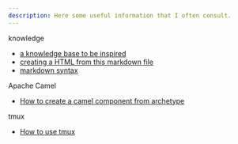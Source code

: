 ```yaml
---
description: Here some useful information that I often consult.
---
```



knowledge
* [a knowledge base to be inspired](https://github.com/nikitavoloboev)
* [creating a HTML from this markdown file](https://www.portent.com/blog/copywriting/content-strategy/atom-markdown.htm)
* [markdown syntax](https://gist.github.com/cleberjamaral/e07ac280068a88b99933081939f27ca8)

Apache Camel
* [How to create a camel component from archetype](https://gist.github.com/cleberjamaral/2914b691085cfaa6a163b7ba39d75af8)

tmux
* [How to use tmux](https://gist.github.com/cleberjamaral/5ac549e099a3f5de947c0064a2a30450)
